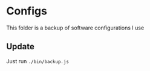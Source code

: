 # Configs

This folder is a backup of software configurations I use

## Update

Just run `./bin/backup.js`

